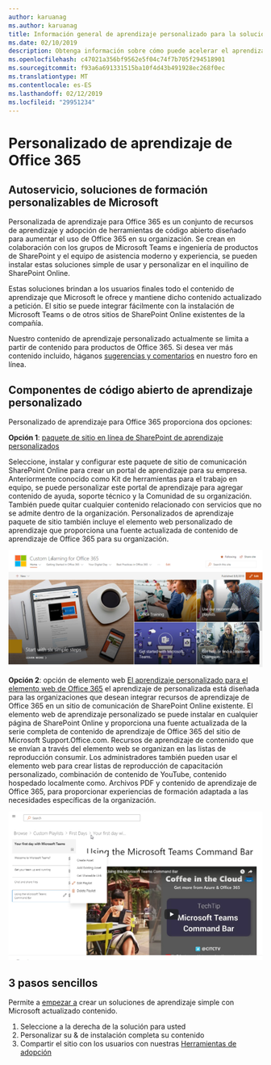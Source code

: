 ```yaml
---
author: karuanag
ms.author: karuanag
title: Información general de aprendizaje personalizado para la solución de código abierto de Office 365
ms.date: 02/10/2019
description: Obtenga información sobre cómo puede acelerar el aprendizaje personalizado para Office 365 de uso y la adopción de Office 365 en su organización. Nuestras soluciones incluyen un elemento web de SharePoint Online personalizado y un sitio de recursos de aprendizaje de comunicaciones SharePoint Online moderno que se aprovisiona con facilidad a su inquilino de Office 365.
ms.openlocfilehash: c47021a356bf9562e5f04c74f7b705f294518901
ms.sourcegitcommit: f93a6a691331515ba10f4d43b491928ec268f0ec
ms.translationtype: MT
ms.contentlocale: es-ES
ms.lasthandoff: 02/12/2019
ms.locfileid: "29951234"
---
```

# <a name="custom-learning-for-office-365"></a>Personalizado de aprendizaje de Office 365

## <a name="self-service-customizable-training-solutions-from-microsoft"></a>Autoservicio, soluciones de formación personalizables de Microsoft

Personalizada de aprendizaje para Office 365 es un conjunto de recursos de aprendizaje y adopción de herramientas de código abierto diseñado para aumentar el uso de Office 365 en su organización. Se crean en colaboración con los grupos de Microsoft Teams e ingeniería de productos de SharePoint y el equipo de asistencia moderno y experiencia, se pueden instalar estas soluciones simple de usar y personalizar en el inquilino de SharePoint Online. 

Estas soluciones brindan a los usuarios finales todo el contenido de aprendizaje que Microsoft le ofrece y mantiene dicho contenido actualizado a petición.  El sitio se puede integrar fácilmente con la instalación de Microsoft Teams o de otros sitios de SharePoint Online existentes de la compañía.

Nuestro contenido de aprendizaje personalizado actualmente se limita a partir de contenido para productos de Office 365.  Si desea ver más contenido incluido, háganos [sugerencias y comentarios](feedback.md) en nuestro foro en línea.  

## <a name="custom-learning-open-source-components"></a>Componentes de código abierto de aprendizaje personalizado

Personalizado de aprendizaje para Office 365 proporciona dos opciones: 

**Opción 1**: [paquete de sitio en línea de SharePoint de aprendizaje personalizados](installsitepackage.md)

Seleccione, instalar y configurar este paquete de sitio de comunicación SharePoint Online para crear un portal de aprendizaje para su empresa. Anteriormente conocido como Kit de herramientas para el trabajo en equipo, se puede personalizar este portal de aprendizaje para agregar contenido de ayuda, soporte técnico y la Comunidad de su organización. También puede quitar cualquier contenido relacionado con servicios que no se admite dentro de la organización. Personalizados de aprendizaje paquete de sitio también incluye el elemento web personalizado de aprendizaje que proporciona una fuente actualizada de contenido de aprendizaje de Office 365 para su organización. 

![Personalizado de aprendizaje de la experiencia del sitio de Office 365](media/clo365homepage.png)

**Opción 2**: opción de elemento web [El aprendizaje personalizado para el elemento web de Office 365](installwebpart.md) el aprendizaje de personalizada está diseñada para las organizaciones que desean integrar recursos de aprendizaje de Office 365 en un sitio de comunicación de SharePoint Online existente. El elemento web de aprendizaje personalizado se puede instalar en cualquier página de SharePoint Online y proporciona una fuente actualizada de la serie completa de contenido de aprendizaje de Office 365 del sitio de Microsoft Support.Office.com. Recursos de aprendizaje de contenido que se envían a través del elemento web se organizan en las listas de reproducción consumir. Los administradores también pueden usar el elemento web para crear listas de reproducción de capacitación personalizado, combinación de contenido de YouTube, contenido hospedado localmente como. Archivos PDF y contenido de aprendizaje de Office 365, para proporcionar experiencias de formación adaptada a las necesidades específicas de la organización.

![Personalizado de aprendizaje para el elemento Web de Office 365](media/clo365customplaylist.png)

## <a name="3-easy-steps"></a>3 pasos sencillos

Permite a [empezar a](prereqs.md) crear un soluciones de aprendizaje simple con Microsoft actualizado contenido.

1. Seleccione a la derecha de la solución para usted
2. Personalizar su & de instalación completa su contenido
3. Compartir el sitio con los usuarios con nuestras [Herramientas de adopción](driveadoption.md)
